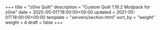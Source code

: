 +++
title = "z0ne Quilt"
description = "Custom Quilt 1.19.2 Modpack for z0ne"
date = 2025-05-01T18:00:00+00:00
updated = 2021-05-01T18:00:00+00:00
template = "servers/section.html"
sort_by = "weight"
weight = 4
draft = false
+++
